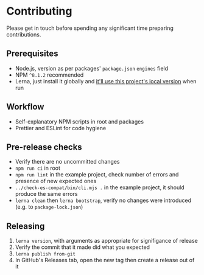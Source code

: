 # Contributing

Please get in touch before spending any significant time preparing contributions.

## Prerequisites

- Node.js, version as per packages' `package.json` `engines` field
- NPM `^8.1.2` recommended
- Lerna, just install it globally and [it'll use this project's local version](https://github.com/lerna/lerna/pull/1122) when run

## Workflow

- Self-explanatory NPM scripts in root and packages
- Prettier and ESLint for code hygiene

## Pre-release checks

- Verify there are no uncommitted changes
- `npm run ci` in root
- `npm run lint` in the example project, check number of errors and presence of new expected ones
- `../check-es-compat/bin/cli.mjs .` in the example project, it should produce the same errors
- `lerna clean` then `lerna bootstrap`, verify no changes were introduced (e.g. to `package-lock.json`)

## Releasing

1. `lerna version`, with arguments as appropriate for signifigance of release
1. Verify the commit that it made did what you expected
1. `lerna publish from-git`
1. In GitHub's Releases tab, open the new tag then create a release out of it
